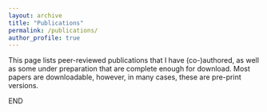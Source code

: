```yaml
---
layout: archive
title: "Publications"
permalink: /publications/
author_profile: true
---
```


<p>This page lists peer-reviewed publications that I have (co-)authored, as well as some under preparation that are complete enough for download. Most papers are downloadable, however, in many cases, these are pre-print versions.</p>

<p>
<script src="https://bibbase.org/show?bib=http://people.eng.unimelb.edu.au/tmiller/pubs.bib&theme=dividers&jsonp=1"></script>
</p>

END
